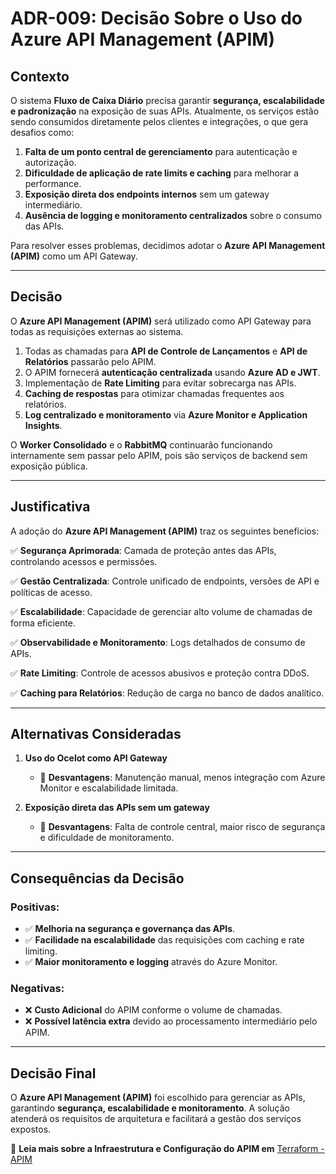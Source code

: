 # ADR-009: Decisão Sobre o Uso do Azure API Management (APIM)

## Contexto
O sistema **Fluxo de Caixa Diário** precisa garantir **segurança, escalabilidade e padronização** na exposição de suas APIs. Atualmente, os serviços estão sendo consumidos diretamente pelos clientes e integrações, o que gera desafios como:

1. **Falta de um ponto central de gerenciamento** para autenticação e autorização.
2. **Dificuldade de aplicação de rate limits e caching** para melhorar a performance.
3. **Exposição direta dos endpoints internos** sem um gateway intermediário.
4. **Ausência de logging e monitoramento centralizados** sobre o consumo das APIs.

Para resolver esses problemas, decidimos adotar o **Azure API Management (APIM)** como um API Gateway.

---

## Decisão
O **Azure API Management (APIM)** será utilizado como API Gateway para todas as requisições externas ao sistema.

1. Todas as chamadas para **API de Controle de Lançamentos** e **API de Relatórios** passarão pelo APIM.
2. O APIM fornecerá **autenticação centralizada** usando **Azure AD e JWT**.
3. Implementação de **Rate Limiting** para evitar sobrecarga nas APIs.
4. **Caching de respostas** para otimizar chamadas frequentes aos relatórios.
5. **Log centralizado e monitoramento** via **Azure Monitor e Application Insights**.

O **Worker Consolidado** e o **RabbitMQ** continuarão funcionando internamente sem passar pelo APIM, pois são serviços de backend sem exposição pública.

---

## Justificativa
A adoção do **Azure API Management (APIM)** traz os seguintes benefícios:

✅ **Segurança Aprimorada**: Camada de proteção antes das APIs, controlando acessos e permissões.

✅ **Gestão Centralizada**: Controle unificado de endpoints, versões de API e políticas de acesso.

✅ **Escalabilidade**: Capacidade de gerenciar alto volume de chamadas de forma eficiente.

✅ **Observabilidade e Monitoramento**: Logs detalhados de consumo de APIs.

✅ **Rate Limiting**: Controle de acessos abusivos e proteção contra DDoS.

✅ **Caching para Relatórios**: Redução de carga no banco de dados analítico.

---

## Alternativas Consideradas

1. **Uso do Ocelot como API Gateway**
   - 🚫 **Desvantagens**: Manutenção manual, menos integração com Azure Monitor e escalabilidade limitada.

2. **Exposição direta das APIs sem um gateway**
   - 🚫 **Desvantagens**: Falta de controle central, maior risco de segurança e dificuldade de monitoramento.

---

## Consequências da Decisão

### Positivas:
- ✅ **Melhoria na segurança e governança das APIs**.
- ✅ **Facilidade na escalabilidade** das requisições com caching e rate limiting.
- ✅ **Maior monitoramento e logging** através do Azure Monitor.

### Negativas:
- ❌ **Custo Adicional** do APIM conforme o volume de chamadas.
- ❌ **Possível latência extra** devido ao processamento intermediário pelo APIM.

---

## Decisão Final
O **Azure API Management (APIM)** foi escolhido para gerenciar as APIs, garantindo **segurança, escalabilidade e monitoramento**. A solução atenderá os requisitos de arquitetura e facilitará a gestão dos serviços expostos.

📄 **Leia mais sobre a Infraestrutura e Configuração do APIM em** [Terraform - APIM](../devops/iac-provisionamento.md)

